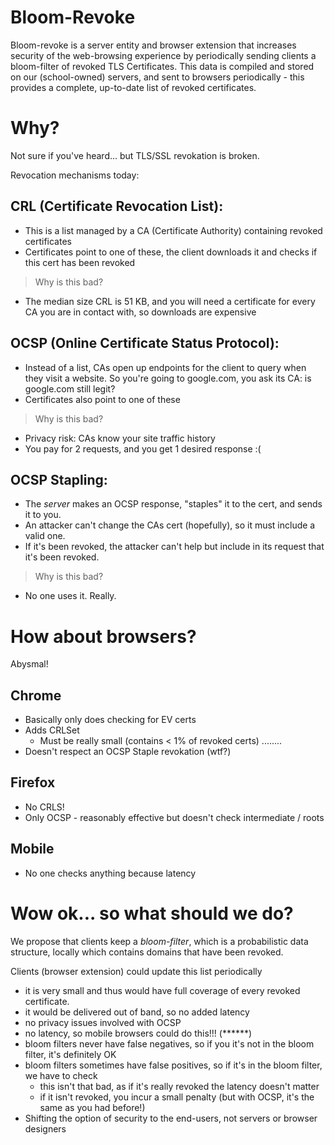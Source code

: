 Bloom-Revoke
============

Bloom-revoke is a server entity and browser extension that increases security of the web-browsing experience by periodically sending clients a bloom-filter of revoked TLS Certificates. This data is compiled and stored on our (school-owned) servers, and sent to browsers periodically - this provides a complete, up-to-date list of revoked certificates.

Why?
====

Not sure if you've heard... but TLS/SSL revokation is broken.

Revocation mechanisms today:

CRL (Certificate Revocation List):
----------------------------------
* This is a list managed by a CA (Certificate Authority) containing revoked certificates
* Certificates point to one of these, the client downloads it and checks if this cert has been revoked
> Why is this bad?
* The median size CRL is 51 KB, and you will need a certificate for every CA you are in contact with, so downloads are expensive

OCSP (Online Certificate Status Protocol):
------------------------------------------
* Instead of a list, CAs open up endpoints for the client to query when they visit a website. So you're going to google.com, you ask its CA: is google.com still legit?
* Certificates also point to one of these
> Why is this bad?
* Privacy risk: CAs know your site traffic history
* You pay for 2 requests, and you get 1 desired response :(

OCSP Stapling:
--------------
* The *server* makes an OCSP response, "staples" it to the cert, and sends it to you.
* An attacker can't change the CAs cert (hopefully), so it must include a valid one.
* If it's been revoked, the attacker can't help but include in its request that it's been revoked.
> Why is this bad?
* No one uses it. Really.

How about browsers?
===================

Abysmal!

Chrome
------
* Basically only does checking for EV certs
* Adds CRLSet
  - Must be really small (contains < 1% of revoked certs) ........
* Doesn't respect an OCSP Staple revokation   (wtf?)

Firefox
-------
- No CRLS!
- Only OCSP - reasonably effective but doesn't check intermediate / roots

Mobile
------
- No one checks anything because latency

Wow ok... so what should we do?
===============================

We propose that clients keep a *bloom-filter*, which is a probabilistic data structure, locally which contains domains that have been revoked.

Clients (browser extension) could update this list periodically
* it is very small and thus would have full coverage of every revoked certificate.
* it would be delivered out of band, so no added latency
* no privacy issues involved with OCSP
* no latency, so mobile browsers could do this!!! (******)
* bloom filters never have false negatives, so if you it's not in the bloom filter, it's definitely OK
* bloom filters sometimes have false positives, so if it's in the bloom filter, we have to check
  * this isn't that bad, as if it's really revoked the latency doesn't matter
  * if it isn't revoked, you incur a small penalty (but with OCSP, it's the same as you had before!)
* Shifting the option of security to the end-users, not servers or browser designers
